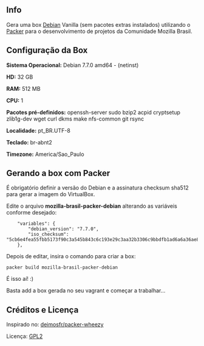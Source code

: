 ## Info

Gera uma box [Debian](https://www.debian.org/) Vanilla (sem pacotes extras instalados) utilizando o [Packer](https://packer.io/) para o desenvolvimento de projetos da Comunidade Mozilla Brasil.

## Configuração da Box

**Sistema Operacional:** Debian 7.7.0 amd64 - (netinst)

**HD:** 32 GB

**RAM:** 512 MB

**CPU:** 1

**Pacotes pré-definidos:** openssh-server sudo bzip2 acpid cryptsetup zlib1g-dev wget curl dkms make nfs-common git rsync

**Localidade:** pt_BR.UTF-8

**Teclado:** br-abnt2

**Timezone:** America/Sao_Paulo



## Gerando a box com Packer

É obrigatório definir a versão do Debian e a assinatura checksum sha512 para gerar a imagem do VirtualBox.

Edite o arquivo **mozilla-brasil-packer-debian** alterando as variáveis conforme desejado:
```
    "variables": {
        "debian_version": "7.7.0",
        "iso_checksum": "5cb6e4fea55fbb5173f90c3a545b843c6c193e29c3aa32b3306c9bbdfb1ad6a6a36ae8be50e91af9d03d5f21c472bd05d04d3508172e0b519e76714333c7c74b"
    },

```

Depois de editar, insira o comando para criar a box:
```
packer build mozilla-brasil-packer-debian
```

É isso aí! :)

Basta add a box gerada no seu vagrant e começar a trabalhar...



## Créditos e Licença

Inspirado no: [deimosfr/packer-wheezy](https://github.com/deimosfr/packer-wheezy)

Licença: [GPL2](LICENSE)
